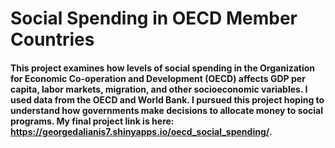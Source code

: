 # Social Spending in OECD Member Countries
#### This project examines how levels of social spending in the Organization for Economic Co-operation and Development (OECD) affects GDP per capita, labor markets, migration, and other socioeconomic variables. I used data from the OECD and World Bank. I pursued this project hoping to understand how governments make decisions to allocate money to social programs. My final project link is here: https://georgedalianis7.shinyapps.io/oecd_social_spending/. 

